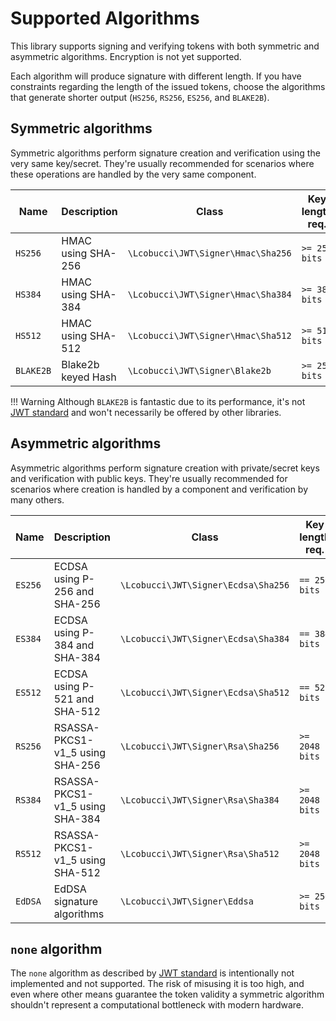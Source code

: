 # Supported Algorithms

This library supports signing and verifying tokens with both symmetric and asymmetric algorithms.
Encryption is not yet supported.

Each algorithm will produce signature with different length.
If you have constraints regarding the length of the issued tokens, choose the algorithms that generate shorter output (`HS256`, `RS256`, `ES256`, and `BLAKE2B`).

## Symmetric algorithms

Symmetric algorithms perform signature creation and verification using the very same key/secret.
They're usually recommended for scenarios where these operations are handled by the very same component.

| Name      | Description        | Class                              | Key length req. |
|-----------|--------------------|------------------------------------|-----------------|
| `HS256`   | HMAC using SHA-256 | `\Lcobucci\JWT\Signer\Hmac\Sha256` | `>= 256 bits`   |
| `HS384`   | HMAC using SHA-384 | `\Lcobucci\JWT\Signer\Hmac\Sha384` | `>= 384 bits`   |
| `HS512`   | HMAC using SHA-512 | `\Lcobucci\JWT\Signer\Hmac\Sha512` | `>= 512 bits`   |
| `BLAKE2B` | Blake2b keyed Hash | `\Lcobucci\JWT\Signer\Blake2b`     | `>= 256 bits`   |

!!! Warning
    Although `BLAKE2B` is fantastic due to its performance, it's not [JWT standard] and won't necessarily be offered by other libraries.

## Asymmetric algorithms

Asymmetric algorithms perform signature creation with private/secret keys and verification with public keys.
They're usually recommended for scenarios where creation is handled by a component and verification by many others.

| Name    | Description                     | Class                               | Key length req. |
|---------|---------------------------------|-------------------------------------|-----------------|
| `ES256` | ECDSA using P-256 and SHA-256   | `\Lcobucci\JWT\Signer\Ecdsa\Sha256` | `== 256 bits`   |
| `ES384` | ECDSA using P-384 and SHA-384   | `\Lcobucci\JWT\Signer\Ecdsa\Sha384` | `== 384 bits`   |
| `ES512` | ECDSA using P-521 and SHA-512   | `\Lcobucci\JWT\Signer\Ecdsa\Sha512` | `== 521 bits`   |
| `RS256` | RSASSA-PKCS1-v1_5 using SHA-256 | `\Lcobucci\JWT\Signer\Rsa\Sha256`   | `>= 2048 bits`  |
| `RS384` | RSASSA-PKCS1-v1_5 using SHA-384 | `\Lcobucci\JWT\Signer\Rsa\Sha384`   | `>= 2048 bits`  |
| `RS512` | RSASSA-PKCS1-v1_5 using SHA-512 | `\Lcobucci\JWT\Signer\Rsa\Sha512`   | `>= 2048 bits`  |
| `EdDSA` | EdDSA signature algorithms      | `\Lcobucci\JWT\Signer\Eddsa`        | `>= 256 bits`   |

## `none` algorithm

The `none` algorithm as described by [JWT standard] is intentionally not implemented and not supported.
The risk of misusing it is too high, and even where other means guarantee the token validity a symmetric algorithm
shouldn't represent a computational bottleneck with modern hardware.

[JWT standard]: https://www.iana.org/assignments/jose/jose.xhtml#web-signature-encryption-algorithms
